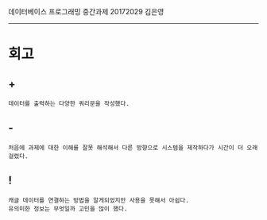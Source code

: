 데이터베이스 프로그래밍 중간과제 20172029 김은영 
* * *


# 회고
## +
 ```
 데이터를 출력하는 다양한 쿼리문을 작성했다. 
 ```
## -
```
처음에 과제에 대한 이해를 잘못 해석해서 다른 방향으로 시스템을 제작하다가 시간이 더 오래걸렸다.
```
## !
```
캐글 데이터를 연결하는 방법을 알게되었지만 사용을 못해서 아쉽다.
유의미한 정보는 무엇일까 고민을 많이 했다.
```
